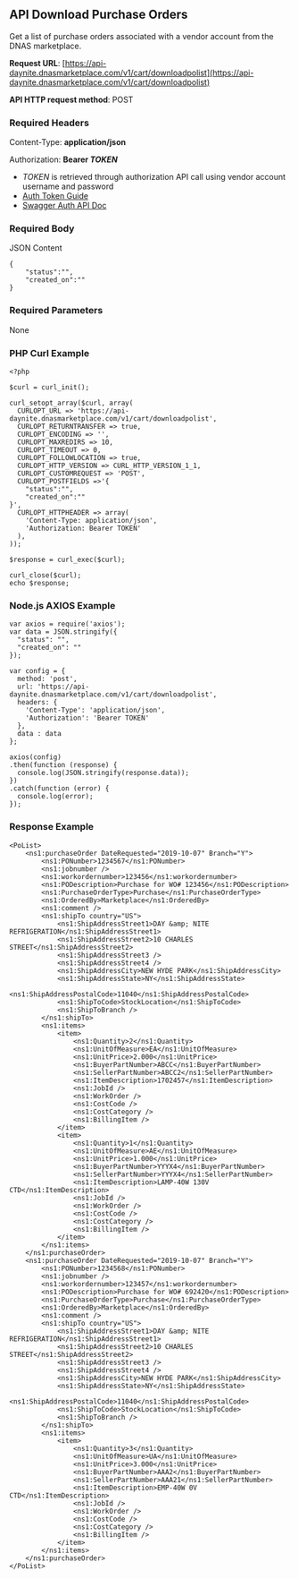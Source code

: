 
<!--

---

title: downloadpolist

layout: template

filename: downloadpolist.md

--- 

-->




## API Download Purchase Orders

Get a list of purchase orders associated with a vendor account from the DNAS marketplace.

**Request URL**: [https://api-daynite.dnasmarketplace.com/v1/cart/downloadpolist](https://api-daynite.dnasmarketplace.com/v1/cart/downloadpolist)

**API HTTP request method**: POST  

### Required Headers

Content-Type: **application/json**

Authorization: **Bearer *TOKEN*** 

- *TOKEN* is retrieved through authorization API call using vendor account username and password
-  [Auth Token Guide](auth.md)
-  [Swagger Auth API Doc](https://punchout-daynite.dnasmarketplace.com/api-docs/)

### Required Body
JSON Content

```
{
    "status":"",
    "created_on":""
}
```
### Required Parameters
None

### PHP Curl Example
```
<?php

$curl = curl_init();

curl_setopt_array($curl, array(
  CURLOPT_URL => 'https://api-daynite.dnasmarketplace.com/v1/cart/downloadpolist',
  CURLOPT_RETURNTRANSFER => true,
  CURLOPT_ENCODING => '',
  CURLOPT_MAXREDIRS => 10,
  CURLOPT_TIMEOUT => 0,
  CURLOPT_FOLLOWLOCATION => true,
  CURLOPT_HTTP_VERSION => CURL_HTTP_VERSION_1_1,
  CURLOPT_CUSTOMREQUEST => 'POST',
  CURLOPT_POSTFIELDS =>'{
    "status":"",
    "created_on":""
}',
  CURLOPT_HTTPHEADER => array(
    'Content-Type: application/json',
    'Authorization: Bearer TOKEN'
  ),
));

$response = curl_exec($curl);

curl_close($curl);
echo $response;

```
### Node.js AXIOS Example
```
var axios = require('axios');
var data = JSON.stringify({
  "status": "",
  "created_on": ""
});

var config = {
  method: 'post',
  url: 'https://api-daynite.dnasmarketplace.com/v1/cart/downloadpolist',
  headers: { 
    'Content-Type': 'application/json', 
    'Authorization': 'Bearer TOKEN'
  },
  data : data
};

axios(config)
.then(function (response) {
  console.log(JSON.stringify(response.data));
})
.catch(function (error) {
  console.log(error);
});

```

### Response Example
```
<PoList>
	<ns1:purchaseOrder DateRequested="2019-10-07" Branch="Y">
		<ns1:PONumber>1234567</ns1:PONumber>
		<ns1:jobnumber />
		<ns1:workordernumber>123456</ns1:workordernumber>
		<ns1:PODescription>Purchase for WO# 123456</ns1:PODescription>
		<ns1:PurchaseOrderType>Purchase</ns1:PurchaseOrderType>
		<ns1:OrderedBy>Marketplace</ns1:OrderedBy>
		<ns1:comment />
		<ns1:shipTo country="US">
			<ns1:ShipAddressStreet1>DAY &amp; NITE REFRIGERATION</ns1:ShipAddressStreet1>
			<ns1:ShipAddressStreet2>10 CHARLES STREET</ns1:ShipAddressStreet2>
			<ns1:ShipAddressStreet3 />
			<ns1:ShipAddressStreet4 />
			<ns1:ShipAddressCity>NEW HYDE PARK</ns1:ShipAddressCity>
			<ns1:ShipAddressState>NY</ns1:ShipAddressState>
			<ns1:ShipAddressPostalCode>11040</ns1:ShipAddressPostalCode>
			<ns1:ShipToCode>StockLocation</ns1:ShipToCode>
			<ns1:ShipToBranch />
		</ns1:shipTo>
		<ns1:items>
			<item>
				<ns1:Quantity>2</ns1:Quantity>
				<ns1:UnitOfMeasure>EA</ns1:UnitOfMeasure>
				<ns1:UnitPrice>2.000</ns1:UnitPrice>
				<ns1:BuyerPartNumber>ABCC</ns1:BuyerPartNumber>
				<ns1:SellerPartNumber>ABCC2</ns1:SellerPartNumber>
				<ns1:ItemDescription>1702457</ns1:ItemDescription>
				<ns1:JobId />
				<ns1:WorkOrder />
				<ns1:CostCode />
				<ns1:CostCategory />
				<ns1:BillingItem />
			</item>
			<item>
				<ns1:Quantity>1</ns1:Quantity>
				<ns1:UnitOfMeasure>AE</ns1:UnitOfMeasure>
				<ns1:UnitPrice>1.000</ns1:UnitPrice>
				<ns1:BuyerPartNumber>YYYX4</ns1:BuyerPartNumber>
				<ns1:SellerPartNumber>YYYX4</ns1:SellerPartNumber>
				<ns1:ItemDescription>LAMP-40W 130V CTD</ns1:ItemDescription>
				<ns1:JobId />
				<ns1:WorkOrder />
				<ns1:CostCode />
				<ns1:CostCategory />
				<ns1:BillingItem />
			</item>
		</ns1:items>
	</ns1:purchaseOrder>
	<ns1:purchaseOrder DateRequested="2019-10-07" Branch="Y">
		<ns1:PONumber>1234568</ns1:PONumber>
		<ns1:jobnumber />
		<ns1:workordernumber>123457</ns1:workordernumber>
		<ns1:PODescription>Purchase for WO# 692420</ns1:PODescription>
		<ns1:PurchaseOrderType>Purchase</ns1:PurchaseOrderType>
		<ns1:OrderedBy>Marketplace</ns1:OrderedBy>
		<ns1:comment />
		<ns1:shipTo country="US">
			<ns1:ShipAddressStreet1>DAY &amp; NITE REFRIGERATION</ns1:ShipAddressStreet1>
			<ns1:ShipAddressStreet2>10 CHARLES STREET</ns1:ShipAddressStreet2>
			<ns1:ShipAddressStreet3 />
			<ns1:ShipAddressStreet4 />
			<ns1:ShipAddressCity>NEW HYDE PARK</ns1:ShipAddressCity>
			<ns1:ShipAddressState>NY</ns1:ShipAddressState>
			<ns1:ShipAddressPostalCode>11040</ns1:ShipAddressPostalCode>
			<ns1:ShipToCode>StockLocation</ns1:ShipToCode>
			<ns1:ShipToBranch />
		</ns1:shipTo>
		<ns1:items>
			<item>
				<ns1:Quantity>3</ns1:Quantity>
				<ns1:UnitOfMeasure>UA</ns1:UnitOfMeasure>
				<ns1:UnitPrice>3.000</ns1:UnitPrice>
				<ns1:BuyerPartNumber>AAA2</ns1:BuyerPartNumber>
				<ns1:SellerPartNumber>AAA21</ns1:SellerPartNumber>
				<ns1:ItemDescription>EMP-40W 0V CTD</ns1:ItemDescription>
				<ns1:JobId />
				<ns1:WorkOrder />
				<ns1:CostCode />
				<ns1:CostCategory />
				<ns1:BillingItem />
			</item>
		</ns1:items>
	</ns1:purchaseOrder>
</PoList>

```

